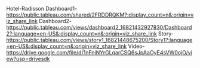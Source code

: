  Hotel-Radisson
 Dashboard1- https://public.tableau.com/shared/2FRDDRQKM?:display_count=n&:origin=viz_share_link
 Dashboard2-https://public.tableau.com/views/dashboard2_16821432927830/Dashboard2?:language=en-US&:display_count=n&:origin=viz_share_link
 Story- https://public.tableau.com/views/story1_16821448675200/Story1?:language=en-US&:display_count=n&:origin=viz_share_link
 Video-https://drive.google.com/file/d/1nFnjNYrGLqarCSQ6sJpAaOyE4sVW0ojO/view?usp=drivesdk
